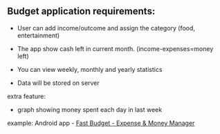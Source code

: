 ## Budget application requirements:  

* User can add income/outcome and assign the category (food, entertainment)

* The app show cash left in current month. (income-expenses=money left)

* You can view weekly, monthly and yearly statistics

* Data will be stored on server

extra feature:

* graph showing money spent each day in last week


example: Android app - [Fast Budget - Expense & Money Manager](https://play.google.com/store/apps/details?id=com.blodhgard.easybudget&hl=en_US)
